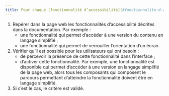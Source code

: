 ```yaml
---
title: Pour chaque [fonctionnalité d’accessibilité](#fonctionnalite-d-accessibilite) décrite dans la [documentation](#documentation), l’ensemble du parcours qui permet de l’activer répond aux besoins d’accessibilité des utilisateurs qui en ont besoin. Cette règle est-elle respectée (hors cas particuliers) ?
---
```


1. Repérer dans la page web les fonctionnalités d’accessibilité décrites dans la documentation. Par exemple : 
	- une fonctionnalité qui permet d’accéder à une version du contenu en langage simplifié ;
	- une fonctionnalité qui permet de verrouiller l’orientation d’un écran.
2. Vérifier qu’il est possible pour les utilisateurs qui ont besoin : 
	- de percevoir la présence de cette fonctionnalité dans l’interface ;
	- d’activer cette fonctionnalité. Par exemple, une fonctionnalité est disponible qui permet d’accéder à une version en langage simplifié de la page web, alors tous les composants qui composent le parcours permettant d’atteindre la fonctionnalité doivent être en langage simplifié.
3. Si c’est le cas, le critère est validé.
